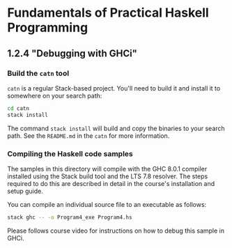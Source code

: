 # Fundamentals of Practical Haskell Programming

## 1.2.4 "Debugging with GHCi"

### Build the `catn` tool

`catn` is a regular Stack-based project. You'll need to build it and install it to somewhere on your search path:

```bash
cd catn
stack install
```

The command `stack install` will build and copy the binaries to your search path. See the `README.md` in the `catn` for more information.

### Compiling the Haskell code samples

The samples in this directory will compile with the GHC 8.0.1 compiler installed using the Stack build tool and the LTS 7.8 resolver. The steps required to do this are described in detail in the course's installation and setup guide.

You can compile an individual source file to an executable as follows:

```bash
stack ghc -- -o Program4_exe Program4.hs
```

Please follows course video for instructions on how to debug this sample in GHCi.
